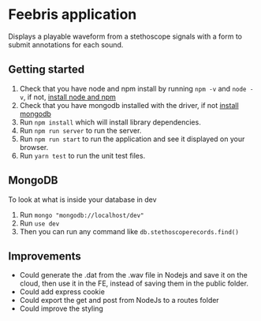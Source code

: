 # Feebris application

Displays a playable waveform from a stethoscope signals with a form to submit annotations for each sound.

## Getting started

1. Check that you have node and npm install by running `npm -v` and `node -v`, if not, [install node and npm](https://www.npmjs.com/get-npm)
1. Check that you have mongodb installed with the driver, if not [install mongodb](https://www.npmjs.com/package/mongodb)
2. Run `npm install` which will install library dependencies.
3. Run `npm run server` to run the server.
4. Run `npm run start` to run the application and see it displayed on your browser.
5. Run `yarn test` to run the unit test files.


## MongoDB
To look at what is inside your database in dev
1. Run `mongo "mongodb://localhost/dev"`
2. Run `use dev`
3. Then you can run any command like `db.stethoscoperecords.find()`


## Improvements
- Could generate the .dat from the .wav file in Nodejs and save it on the cloud, then use it in the FE, instead of saving them in the public folder.
- Could add express cookie
- Could export the get and post from NodeJs to a routes folder
- Could improve the styling
